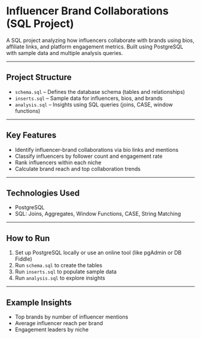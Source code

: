 # Influencer Brand Collaborations (SQL Project)

A SQL project analyzing how influencers collaborate with brands using bios, affiliate links, and platform engagement metrics. Built using PostgreSQL with sample data and multiple analysis queries.

---

## Project Structure

- `schema.sql` – Defines the database schema (tables and relationships)
- `inserts.sql` – Sample data for influencers, bios, and brands
- `analysis.sql` – Insights using SQL queries (joins, CASE, window functions)

---

## Key Features

- Identify influencer-brand collaborations via bio links and mentions
- Classify influencers by follower count and engagement rate
- Rank influencers within each niche
- Calculate brand reach and top collaboration trends

---

## Technologies Used

- PostgreSQL
- SQL: Joins, Aggregates, Window Functions, CASE, String Matching

---

## How to Run

1. Set up PostgreSQL locally or use an online tool (like pgAdmin or DB Fiddle)
2. Run `schema.sql` to create the tables
3. Run `inserts.sql` to populate sample data
4. Run `analysis.sql` to explore insights

---

## Example Insights

- Top brands by number of influencer mentions
- Average influencer reach per brand
- Engagement leaders by niche

